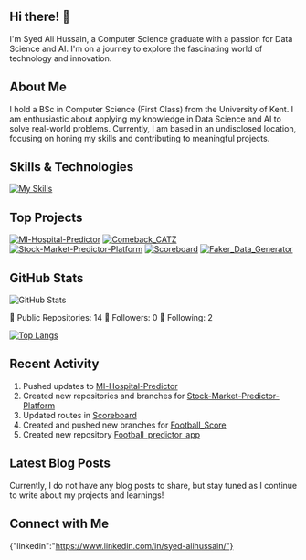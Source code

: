 ## Hi there! 👋

I'm Syed Ali Hussain, a Computer Science graduate with a passion for Data Science and AI. I'm on a journey to explore the fascinating world of technology and innovation.

## About Me

I hold a BSc in Computer Science (First Class) from the University of Kent. I am enthusiastic about applying my knowledge in Data Science and AI to solve real-world problems. Currently, I am based in an undisclosed location, focusing on honing my skills and contributing to meaningful projects.

## Skills & Technologies

[![My Skills](https://skillicons.dev/icons?i=flask,docker,nodejs,react,fastapi,git,mongodb,postgres,html,css&perline=8)](https://skillicons.dev)

## Top Projects

[![Ml-Hospital-Predictor](https://github-readme-stats.vercel.app/api/pin/?username=Hussain2111&repo=Ml-Hospital-Predictor&theme=dark)](https://github.com/Hussain2111/Ml-Hospital-Predictor)
[![Comeback_CATZ](https://github-readme-stats.vercel.app/api/pin/?username=Hussain2111&repo=Comeback_CATZ&theme=dark)](https://github.com/Hussain2111/Comeback_CATZ)
[![Stock-Market-Predictor-Platform](https://github-readme-stats.vercel.app/api/pin/?username=Hussain2111&repo=Stock-Market-Predictor-Platform&theme=dark)](https://github.com/Hussain2111/Stock-Market-Predictor-Platform)
[![Scoreboard](https://github-readme-stats.vercel.app/api/pin/?username=Hussain2111&repo=Scoreboard&theme=dark)](https://github.com/Hussain2111/Scoreboard)
[![Faker_Data_Generator](https://github-readme-stats.vercel.app/api/pin/?username=Hussain2111&repo=Faker_Data_Generator&theme=dark)](https://github.com/Hussain2111/Faker_Data_Generator)


## GitHub Stats
![GitHub Stats](https://github-readme-stats.vercel.app/api?username=Hussain2111&show_icons=true&theme=radical)

🌟 Public Repositories: 14
👥 Followers: 0
🔗 Following: 2

[![Top Langs](https://github-readme-stats.vercel.app/api/top-langs/?username=Hussain2111&layout=compact&theme=dark)](https://github.com/anuraghazra/github-readme-stats)

## Recent Activity

1. Pushed updates to [Ml-Hospital-Predictor](https://github.com/Hussain2111/Ml-Hospital-Predictor)
2. Created new repositories and branches for [Stock-Market-Predictor-Platform](https://github.com/Hussain2111/Stock-Market-Predictor-Platform)
3. Updated routes in [Scoreboard](https://github.com/Hussain2111/Scoreboard)
4. Created and pushed new branches for [Football_Score](https://github.com/Hussain2111/Football_Score)
5. Created new repository [Football_predictor_app](https://github.com/Hussain2111/Football_predictor_app)

## Latest Blog Posts

Currently, I do not have any blog posts to share, but stay tuned as I continue to write about my projects and learnings!

## Connect with Me

{"linkedin":"https://www.linkedin.com/in/syed-alihussain/"}
